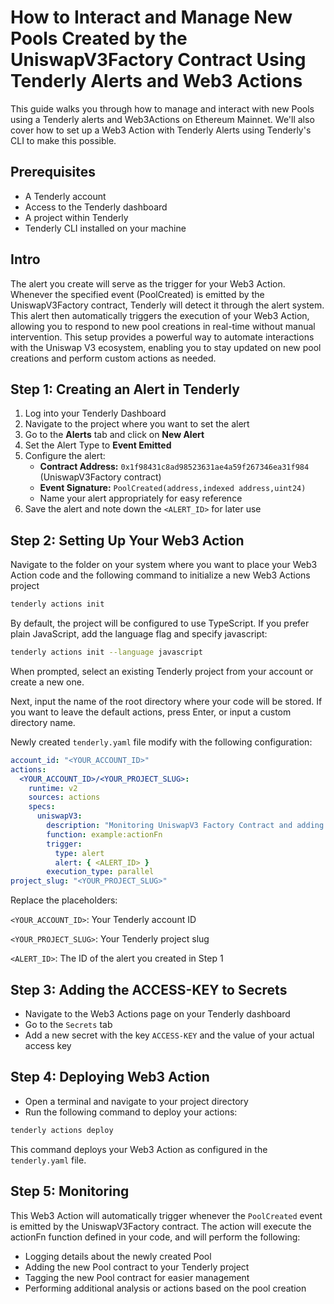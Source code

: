 # How to Interact and Manage New Pools Created by the UniswapV3Factory Contract Using Tenderly Alerts and Web3 Actions

This guide walks you through how to manage and interact with new Pools using a Tenderly alerts and Web3Actions on Ethereum Mainnet. We'll also cover how to set up a Web3 Action with Tenderly Alerts using Tenderly's CLI to make this possible.

## Prerequisites

- A Tenderly account
- Access to the Tenderly dashboard
- A project within Tenderly
- Tenderly CLI installed on your machine

## Intro

The alert you create will serve as the trigger for your Web3 Action. Whenever the specified event (PoolCreated) is emitted by the UniswapV3Factory contract, Tenderly will detect it through the alert system. This alert then automatically triggers the execution of your Web3 Action, allowing you to respond to new pool creations in real-time without manual intervention.
This setup provides a powerful way to automate interactions with the Uniswap V3 ecosystem, enabling you to stay updated on new pool creations and perform custom actions as needed.

## Step 1: Creating an Alert in Tenderly

1. Log into your Tenderly Dashboard
2. Navigate to the project where you want to set the alert
3. Go to the **Alerts** tab and click on **New Alert**
4. Set the Alert Type to **Event Emitted**
5. Configure the alert:
   - **Contract Address:** `0x1f98431c8ad98523631ae4a59f267346ea31f984` (UniswapV3Factory contract)
   - **Event Signature:** `PoolCreated(address,indexed address,uint24)`
   - Name your alert appropriately for easy reference
6. Save the alert and note down the `<ALERT_ID>` for later use

## Step 2: Setting Up Your Web3 Action

Navigate to the folder on your system where you want to place your Web3 Action code and the following command to initialize a new Web3 Actions project
```bash
tenderly actions init
````
By default, the project will be configured to use TypeScript. If you prefer plain JavaScript, add the language flag and specify javascript:
```bash
tenderly actions init --language javascript
```
When prompted, select an existing Tenderly project from your account or create a new one.

Next, input the name of the root directory where your code will be stored. If you want to leave the default actions, press Enter, or input a custom directory name.

Newly created `tenderly.yaml` file modify with the following configuration:

```yaml
account_id: "<YOUR_ACCOUNT_ID>"
actions:
  <YOUR_ACCOUNT_ID>/<YOUR_PROJECT_SLUG>:
    runtime: v2
    sources: actions
    specs:
      uniswapV3:
        description: "Monitoring UniswapV3 Factory Contract and adding Child/Pool to Contracts page with proper tag"
        function: example:actionFn
        trigger:
          type: alert
          alert: { <ALERT_ID> }
        execution_type: parallel
project_slug: "<YOUR_PROJECT_SLUG>"
```
Replace the placeholders:

`<YOUR_ACCOUNT_ID>`: Your Tenderly account ID

`<YOUR_PROJECT_SLUG>`: Your Tenderly project slug

`<ALERT_ID>`: The ID of the alert you created in Step 1

## Step 3: Adding the ACCESS-KEY to Secrets

- Navigate to the Web3 Actions page on your Tenderly dashboard
- Go to the `Secrets` tab
- Add a new secret with the key `ACCESS-KEY` and the value of your actual access key

## Step 4: Deploying Web3 Action

- Open a terminal and navigate to your project directory
- Run the following command to deploy your actions:
```bash
tenderly actions deploy
```

This command deploys your Web3 Action as configured in the `tenderly.yaml` file.

## Step 5: Monitoring

This Web3 Action will automatically trigger whenever the `PoolCreated` event is emitted by the UniswapV3Factory contract. The action will execute the actionFn function defined in your code, and will perform the following:

- Logging details about the newly created Pool
- Adding the new Pool contract to your Tenderly project
- Tagging the new Pool contract for easier management
- Performing additional analysis or actions based on the pool creation
